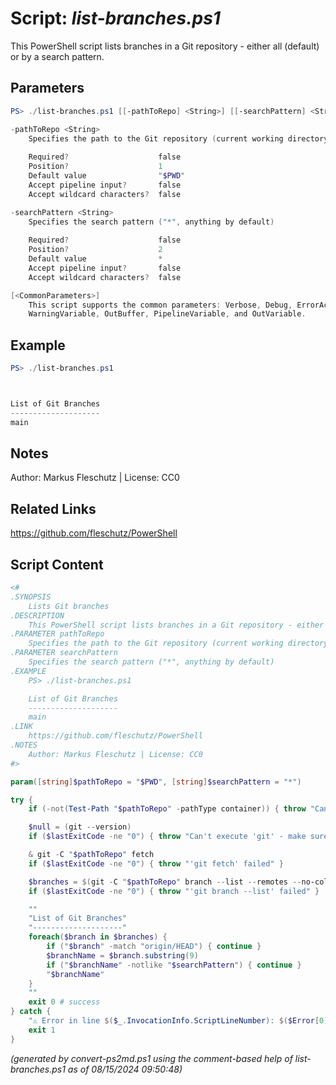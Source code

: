 Script: *list-branches.ps1*
========================

This PowerShell script lists branches in a Git repository - either all (default) or by a search pattern.

Parameters
----------
```powershell
PS> ./list-branches.ps1 [[-pathToRepo] <String>] [[-searchPattern] <String>] [<CommonParameters>]

-pathToRepo <String>
    Specifies the path to the Git repository (current working directory by default)
    
    Required?                    false
    Position?                    1
    Default value                "$PWD"
    Accept pipeline input?       false
    Accept wildcard characters?  false

-searchPattern <String>
    Specifies the search pattern ("*", anything by default)
    
    Required?                    false
    Position?                    2
    Default value                *
    Accept pipeline input?       false
    Accept wildcard characters?  false

[<CommonParameters>]
    This script supports the common parameters: Verbose, Debug, ErrorAction, ErrorVariable, WarningAction, 
    WarningVariable, OutBuffer, PipelineVariable, and OutVariable.
```

Example
-------
```powershell
PS> ./list-branches.ps1



List of Git Branches
--------------------
main

```

Notes
-----
Author: Markus Fleschutz | License: CC0

Related Links
-------------
https://github.com/fleschutz/PowerShell

Script Content
--------------
```powershell
<#
.SYNOPSIS
	Lists Git branches
.DESCRIPTION
	This PowerShell script lists branches in a Git repository - either all (default) or by a search pattern.
.PARAMETER pathToRepo
	Specifies the path to the Git repository (current working directory by default)
.PARAMETER searchPattern
	Specifies the search pattern ("*", anything by default)
.EXAMPLE
	PS> ./list-branches.ps1

	List of Git Branches
	--------------------
	main
.LINK
	https://github.com/fleschutz/PowerShell
.NOTES
	Author: Markus Fleschutz | License: CC0
#>

param([string]$pathToRepo = "$PWD", [string]$searchPattern = "*")

try {
	if (-not(Test-Path "$pathToRepo" -pathType container)) { throw "Can't access repo folder '$pathToRepo' - maybe a typo or missing folder permissions?" }

	$null = (git --version)
	if ($lastExitCode -ne "0") { throw "Can't execute 'git' - make sure Git is installed and available" }

	& git -C "$pathToRepo" fetch 
	if ($lastExitCode -ne "0") { throw "'git fetch' failed" }

	$branches = $(git -C "$pathToRepo" branch --list --remotes --no-color --no-column)
	if ($lastExitCode -ne "0") { throw "'git branch --list' failed" }

	""
	"List of Git Branches"
	"--------------------"
	foreach($branch in $branches) {
		if ("$branch" -match "origin/HEAD") { continue }
		$branchName = $branch.substring(9)
		if ("$branchName" -notlike "$searchPattern") { continue }
		"$branchName"
	}
	""
	exit 0 # success
} catch {
	"⚠️ Error in line $($_.InvocationInfo.ScriptLineNumber): $($Error[0])"
	exit 1
}
```

*(generated by convert-ps2md.ps1 using the comment-based help of list-branches.ps1 as of 08/15/2024 09:50:48)*
